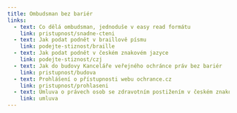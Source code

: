 ```yaml
---
title: Ombudsman bez bariér
links:
  - text: Co dělá ombudsman, jednoduše v easy read formátu
    link: pristupnost/snadne-cteni
  - text: Jak podat podnět v braillově písmu
    link: podejte-stiznost/braille
  - text: Jak podat podnět v českém znakovém jazyce
    link: podejte-stiznost/czj
  - text: Jak do budovy Kanceláře veřejného ochránce práv bez bariér
    link: pristupnost/budova
  - text: Prohlášení o přístupnosti webu ochrance.cz
    link: pristupnost/prohlaseni
  - text: Úmluva o právech osob se zdravotním postižením v českém znakovém jazyce
    link: umluva
---
```

